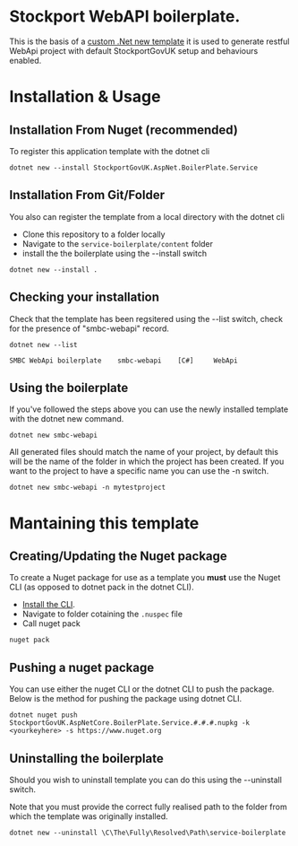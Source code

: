 # Stockport WebAPI boilerplate.

This is the basis of a [custom .Net new template](https://docs.microsoft.com/en-gb/dotnet/core/tools/custom-templates) it is used to generate restful WebApi project with default StockportGovUK setup and behaviours enabled.

# Installation & Usage

## Installation From Nuget (recommended)

To register this application template with the dotnet cli 

```
dotnet new --install StockportGovUK.AspNet.BoilerPlate.Service
```
## Installation From Git/Folder

You also can register the template from a local directory  with the dotnet cli 

* Clone this repository to a folder locally
* Navigate to the ```service-boilerplate/content``` folder
* install the the boilerplate using the --install switch

```
dotnet new --install .
```

## Checking your installation ##

Check that the template has been regsitered using the --list switch, check for the presence of "smbc-webapi" record.

```
dotnet new --list

SMBC WebApi boilerplate    smbc-webapi    [C#]     WebApi
```

## Using the boilerplate

If you've followed the steps above you can use the newly installed template with the dotnet new command.

```
dotnet new smbc-webapi
```

All generated files should match the name of your project, by default this will be the name of the folder in which the project has been created. If you want to the project to have a specific name you can use the -n switch.

```
dotnet new smbc-webapi -n mytestproject
```


# Mantaining this template

## Creating/Updating the Nuget package
To create a Nuget package for use as a template you __must__ use the Nuget CLI (as opposed to dotnet pack in the dotnet CLI). 

* [Install the CLI](https://docs.microsoft.com/en-us/nuget/install-nuget-client-tools#nugetexe-cli).
* Navigate to folder cotaining the ```.nuspec``` file
* Call nuget pack

``` 
nuget pack
```

## Pushing a nuget package
You can use either the nuget CLI or the dotnet CLI to push the package. Below is the method for pushing the package using dotnet CLI.

```
dotnet nuget push StockportGovUK.AspNetCore.BoilerPlate.Service.#.#.#.nupkg -k <yourkeyhere> -s https://www.nuget.org
```



## Uninstalling the boilerplate
Should you wish to uninstall template you can do this using the --uninstall switch.

Note that you must provide the correct fully realised path to the folder from which the template was originally installed.

```
dotnet new --uninstall \C\The\Fully\Resolved\Path\service-boilerplate
```